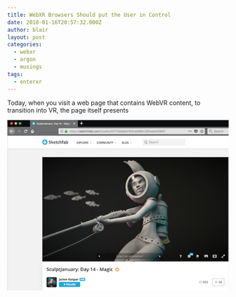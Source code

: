 ```yaml
---
title: WebXR Browsers Should put the User in Control
date: 2018-01-16T20:57:32.000Z
author: blair
layout: post
categories:
  - webxr
  - argon
  - musings
tags:
  - enterxr
---
```

Today, when you visit a web page that contains WebVR content, to transition into VR, the page itself presents 

![undefined](/assets/uploads/sketchfab-1-sm.png)
